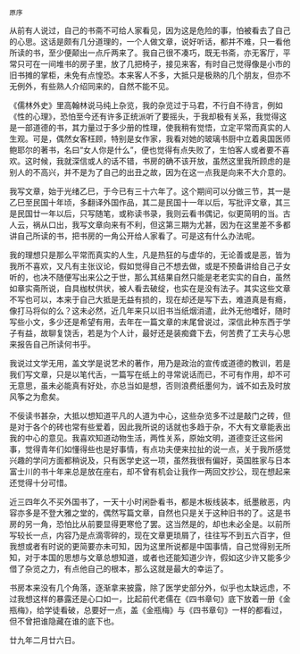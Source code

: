     原序 

   从前有人说过，自己的书斋不可给人家看见，因为这是危险的事，怕被看去了自己的心思。这话是颇有几分道理的，一个人做文章，说好听话，都并不难，只一看他所读的书，至少便颠出一点斤两来了。我自己很不凑巧，既无书斋，亦无客厅，平常只可在一间堆书的房子里，放了几把椅子，接见来客，有时自己觉得像是小市的旧书摊的掌柜，未免有点惶恐。本来客人不多，大抵只是极熟的几个朋友，但亦不无例外，有些熟人介绍同来的，自然不能不见。

   《儒林外史》里高翰林说马纯上杂览，我的杂览过于马君，不行自不待言，例如《性的心理》，恐怕至今还有许多正统派听了要摇头，于我却极有关系，我觉得这是一部道德的书，其力量过于多少册的性理，使我稍有觉悟，立定平常而真实的人生观。可是，偶然女客枉顾，特别是女作家，我看对她的玻璃书厨中立着奥国医师鲍耶尔的著书，名曰“女人你是什么”，便也觉得有点失败了，生怕客人或者要不喜欢。这时候，我就深信或人的话不错，书房的确不该开放，虽然这里我所顾虑的是别人的不高兴，并不是为了自己的出丑之故，因为在这一点我是向来不大介意的。

   我写文章，始于光绪乙巳，于今已有三十六年了。这个期间可以分做三节，其一是乙巳至民国十年顷，多翻译外国作品，其二是民国十一年以后，写批评文章，其三是民国廿一年以后，只写随笔，或称读书录，我则云看书偶记，似更简明的当。古人云，祸从口出，我写文章向来有不利，但这第三期为尤甚，因为在这里差不多都讲自己所读的书，把书房的一角公开给人家看了。可是这有什么办法呢。

   我的理想只是那么平常而真实的人生，凡是热狂的与虚华的，无论善或是恶，皆为我所不喜欢，又凡有主张议论，假如觉得自己不想去做，或是不预备讲给自己子女听的，也决不随便写出来公之于世，那么其结果自然只能是老老实实的自白，虽然如章实斋所说，自具枷杖供状，被人看去破绽，也实在是没有法子。其实这些文章不写也可以，本来于自己大抵是无益有损的，现在却还是写下去，难道真是有瘾，像打马将似的么？这未必然，近几年来只以旧书当纸烟消遣，此外无他嗜好，随时写些小文，多少还是希望有用，去年在一篇文章的末尾曾说过，深信此种东西于学子有益，故聊复饶舌，若是为个人计，最好还是装痴聋下去，何苦费了工夫与心思来报告自己所读何书乎。

   我说过文学无用，盖文学是说艺术的著作，用乃是政治的宣传或道德的教训，若是我们写文章，只是以笔代舌，一篇写在纸上的寻常说话而已，不可有作用，却不可无意思，虽未必能真有好处，亦总当如是想，否则浪费纸墨何为，诚不如去及时放风筝之为愈矣。

   不佞读书甚杂，大抵以想知道平凡的人道为中心，这些杂览多不过是敲门之砖，但是对于各个的砖也常有些爱着，因此我所说的话就也多趋于杂，不大有文章能表出我的中心的意见。我喜欢知道动物生活，两性关系，原始文明，道德变迁这些闲事，觉得青年们如懂得些也是好事情，有点功夫便来拉扯的说一点，关于我所感觉兴趣的学问方面都稍说及，只有医学史这一项，虽然我很有偏好，英国胜家与日本富士川的书十年来总是放在座右，却不曾有机会让我作一两回文抄公，现在想起来还觉得十分可惜。

   近三四年久不买外国书了，一天十小时闲卧看书，都是木板线装本，纸墨敝恶，内容亦多是不登大雅之堂的，偶然写篇文章，自然也只是关于这种旧书的了。这是书房的另一角，恐怕比从前要显得更寒伧了罢。这当然是的，却也未必全是。以前所写较长一点，内容乃是点滴零碎的，现在文章更琐屑了，往往写不到五六百字，但我想或者有时说的更简要亦未可知，因为这里所说都是中国事情，自己觉得别无所知，对于本国的思想与文章总想知道，或者也还能知道少许，假如这少许又能多少借了杂览之力，有点他自己的根本，那么这就是最大的幸运了。

   书房本来没有几个角落，逐渐拿来披露，除了医学史部分外，似乎也太缺远虑，不过我想这样的暴露还是心口如一，比起前代老儒在《四书章句》底下放着一册《金瓶梅》，给学徒看破，总要好一点，盖《金瓶梅》与《四书章句》一样的都看过，但不曾把谁隐藏在谁的底下也。

   廿九年二月廿六日。

